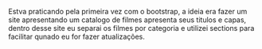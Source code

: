 Estva praticando pela primeira vez com o bootstrap, a ideia era fazer um site apresentando um catalogo de filmes apresenta seus titulos e capas, dentro desse site eu separai os filmes por categoria e utilizei sections 
para facilitar qunado eu for fazer atualizações.
